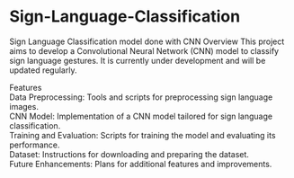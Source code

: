 # Sign-Language-Classification
 Sign Language Classification model done with CNN Overview
This project aims to develop a Convolutional Neural Network (CNN) model to classify sign language gestures. It is currently under development and will be updated regularly.

Features
<br  />
Data Preprocessing: Tools and scripts for preprocessing sign language images.
<br  />
CNN Model: Implementation of a CNN model tailored for sign language classification.
<br  />
Training and Evaluation: Scripts for training the model and evaluating its performance.
<br  />
Dataset: Instructions for downloading and preparing the dataset.
<br  />
Future Enhancements: Plans for additional features and improvements.
